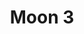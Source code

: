 ---
weight: 1
images:
- /images/photos/20230405 - Sortie Photo - Stéphane G. - 0057.jpg
- /images/photos/20230405 - Sortie Photo - Stéphane G. - 0058.jpg
title: Moon 3
tags:
- portrait
- paysage
---